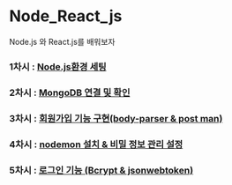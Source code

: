 # Node_React_js
Node.js 와 React.js를 배워보자

### 1차시 : [Node.js환경 세팅](https://velog.io/@wldnd2/Node.js-1%EC%B0%A8%EC%8B%9C)
### 2차시 : [MongoDB 연결 및 확인](https://velog.io/@wldnd2/Node.js-2%EC%B0%A8%EC%8B%9C)
### 3차시 : [회원가입 기능 구현(body-parser & post man)](https://velog.io/@wldnd2/Node.js-3%EC%B0%A8%EC%8B%9C)
### 4차시 : [nodemon 설치 & 비밀 정보 관리 설정](https://velog.io/@wldnd2/Node.js-4%EC%B0%A8%EC%8B%9C)
### 5차시 : [로그인 기능 (Bcrypt & jsonwebtoken)](https://velog.io/@wldnd2/Node.js-5%EC%B0%A8%EC%8B%9C)

